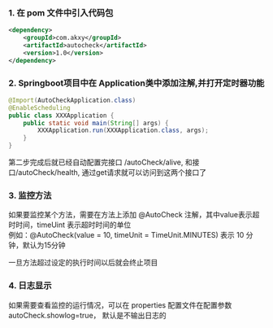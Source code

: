 ### 1. 在 pom 文件中引入代码包
```xml
<dependency>
    <groupId>com.akxy</groupId>
    <artifactId>autocheck</artifactId>
    <version>1.0</version>
</dependency>
```

### 2. Springboot项目中在 Application类中添加注解,并打开定时器功能
```java
@Import(AutoCheckApplication.class)
@EnableScheduling
public class XXXApplication {    
    public static void main(String[] args) {
        XXXApplication.run(XXXApplication.class, args);
    }    
}
```

第二步完成后就已经自动配置完接口 /autoCheck/alive, 和接口/autoCheck/health, 通过get请求就可以访问到这两个接口了 

### 3. 监控方法
如果要监控某个方法，需要在方法上添加 @AutoCheck 注解，其中value表示超时时间，timeUint 表示超时时间的单位  
例如：@AutoCheck(value = 10, timeUnit = TimeUnit.MINUTES) 表示 10 分钟，默认为15分钟

一旦方法超过设定的执行时间以后就会终止项目


### 4. 日志显示
如果需要查看监控的运行情况，可以在 properties 配置文件在配置参数
autoCheck.showlog=true， 默认是不输出日志的